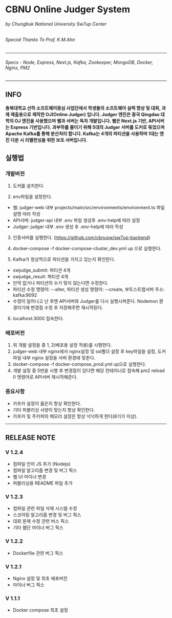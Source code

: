 # CBNU Online Judger System
###### by Chungbuk National University Sw7up Center
###### Special Thanks To Prof. K.M.Ahn
***

###### Specs - Node, Express, Next.js, Kafka, Zookeeper, MongoDB, Docker, Nginx, PM2

***

## INFO

#### 충북대학교 산하 소프트웨어중심 사업단에서 학생들의 소프트웨어 실력 향상 및 대회, 과제 제출용으로 제작한 OJ(Online Judger) 입니다. Judger 엔진은 중국 Qingdao 대학의 OJ 엔진을 사용했으며 웹과 서버는 독자 개발입니다. 웹은 Next.js 기반, API서버는 Express 기반입니다. 과부하를 줄이기 위해 5대의 Judger 서버를 도커로 묶었으며 Apache Kafka를 통해 분산처리 합니다. Kafka는 4개의 파티션을 사용하며 1대는 엔진 다운 시 리밸런싱을 위한 보조 서버입니다.

## 실행법

### 개발버전

1. 도커를 설치한다.

2. env파일을 설정한다.
- 웹: judger-web 내부 projects/main/src/environments/environment.ts 파일 설명 따라 작성
- API서버: judger-api 내부 .env 파일 생성후 .env-help에 따라 설정
- Judger: judger 내부 .env 생성 후 .env-help에 따라 작성
3. 인증서버를 실행한다.
   (https://github.com/cbnusw/sw7up-backend)

4. docker-compose -f docker-compose-cluster_dev.yml up 으로 실행한다.

5. Kafka가 정상적으로 파티션을 가지고 있는지 확인한다.
- swjudge_submit: 파티션 4개
- swjudge_result: 파티션 4개
- 만약 없거나 파티션의 수가 맞지 않는다면 수정한다.
- 파티션 수정 명령어: --alter, 파티션 생성 명령어: --create, 부트스트랩서버 주소: kafka:9092
- 수정이 일어나고 난 후엔 API서버와 Judger를 다시 실행시켜준다. Nodemon 환경이기에 변경점 수정 후 저장해주면 재시작된다.
6. localhost:3000 접속한다.

### 배포버전

1. 위 개발 설정을 중 1, 2(배포용 설정 적용)를 시행한다.
2. judger-web 내부 nginx에서 nginx설정 및 ssl폴더 설정 후 key파일을 설정, 도커파일 내부 nginx 설정을 서버 환경에 맞춘다.
3. docker-compose -f docker-compose_prod.yml up으로 실행한다.
4. 개발 설정 중 5번을 시행 후 변경점이 있다면 해당 컨테이너로 접속해 pm2 reload 0 명령어로 API서버 재시작해준다.

### 중요사항
- 카프카 설정이 옳은지 항상 확인한다.
- 기타 퍼블리싱 사양이 맞는지 항상 확인한다.
- 카프카 및 주키퍼의 메모리 설정은 항상 넉넉하게 한다(8기가 이상).
***

## RELEASE NOTE

### V 1.2.4
- 컴파일 언어 JS 추가 (Nodejs)
- 컴파일 알고리즘 변경 및 버그 픽스
- 웹 UI 마이너 변경
- 퍼블리싱용 README 파일 추가

### V 1.2.3
- 컴파일 관련 파일 삭제 시스템 수정
- 스코어링 알고리즘 변경 및 버그 픽스
- 대회 문제 수정 관련 버스 픽스
- 기타 웹단 마이너 버그 픽스

### V 1.2.2
- Dockerfile 관련 버그 픽스

### V 1.2.1
- Nginx 설정 및 최초 배포버전
- 마이너 버그 픽스

### V 1.1.1
- Docker compose 최초 설정
